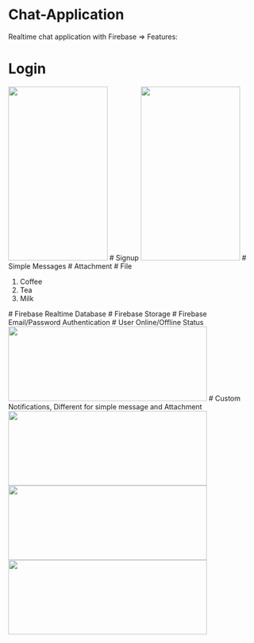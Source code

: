 # Chat-Application
Realtime chat application with Firebase => Features:
# Login
<img src = https://user-images.githubusercontent.com/37478549/190108959-2dd49a8b-4384-4324-beba-5c7fbb8754ab.png width="200" height="350" />
# Signup
<img src=https://user-images.githubusercontent.com/37478549/190109024-1678a376-2b66-432e-9b8a-01c304e2800c.png width="200" height="350" />
# Simple Messages
# Attachment
# File
<ol>
  <li>Coffee</li>
  <li>Tea</li>
  <li>Milk</li>
</ol>
# Firebase Realtime Database
# Firebase Storage
# Firebase Email/Password Authentication
# User Online/Offline Status
<img src=https://user-images.githubusercontent.com/37478549/190136278-44a17aee-91a1-4a57-8d3a-85a5baefa16d.jpg width="400" height="150" />
# Custom Notifications, Different for simple message and Attachment
<img src=https://user-images.githubusercontent.com/37478549/190132776-ab867617-6508-4efc-84bc-7af4744205b3.jpg width="400" height="150" />
<img src=https://user-images.githubusercontent.com/37478549/190132782-ded33ce3-eb5d-4f69-a798-53282985f7b0.jpg width="400" height="150" />
<img src=https://user-images.githubusercontent.com/37478549/190132786-c8023dbf-6a44-4483-b1f4-be7d01ae9f79.jpg width="400" height="150" />
